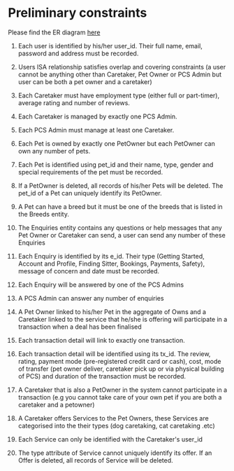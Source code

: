 # Preliminary constraints
Please find the ER diagram [here](https://github.com/sevenmatt7/CS2102_2021_S1_Team1/blob/master/ER%20Diagram.pdf)

1. Each user is identified by his/her user_id. Their full name, email, password and address must be recorded.
2. Users ISA relationship satisfies overlap and covering constraints (a user cannot be anything other than Caretaker, Pet Owner or PCS Admin
   but user can be both a pet owner and a caretaker)
3. Each Caretaker must have employment type (either full or part-timer), average rating and number of reviews.
4. Each Caretaker is managed by exactly one PCS Admin.
5. Each PCS Admin must manage at least one Caretaker.  

6. Each Pet is owned by exactly one PetOwner but each PetOwner can own any number of pets.
7. Each Pet is identified using pet_id and their name, type, gender and special requirements of the pet must be recorded.
8. If a PetOwner is deleted, all records of his/her Pets will be deleted. The pet_id of a Pet can uniquely identify its PetOwner. 
9. A Pet can have a breed but it must be one of the breeds that is listed in the Breeds entity.

10. The Enquiries entity contains any questions or help messages that any Pet Owner or Caretaker can send, a user can send any number of these Enquiries
11. Each Enquiry is identified by its e_id. Their type (Getting Started, Account and Profile, Finding Sitter, Bookings, Payments, Safety), 
    message of concern and date must be recorded.
12. Each Enquiry will be answered by one of the PCS Admins
13. A PCS Admin can answer any number of enquiries

14. A Pet Owner linked to his/her Pet in the aggregate of Owns and a Caretaker linked to the service that he/she is offering will participate in a transaction
    when a deal has been finalised
15. Each transaction detail will link to exactly one transaction.
16. Each transaction detail will be identified using its tx_id. The review, rating, payment mode (pre-registered credit card or cash), 
    cost, mode of transfer (pet owner deliver, caretaker pick up or via physical building of PCS) and duration of the transaction must be recorded.
17. A Caretaker that is also a PetOwner in the system cannot participate in a transaction (e.g you cannot take care of your own pet if you are both a caretaker
and a petowner)

18. A Caretaker offers Services to the Pet Owners, these Services are categorised into the their types (dog caretaking, cat caretaking .etc)
19. Each Service can only be identified with the Caretaker's user_id
20. The type attribute of Service cannot uniquely identify its offer. If an Offer is deleted, all records of Service will be deleted.
